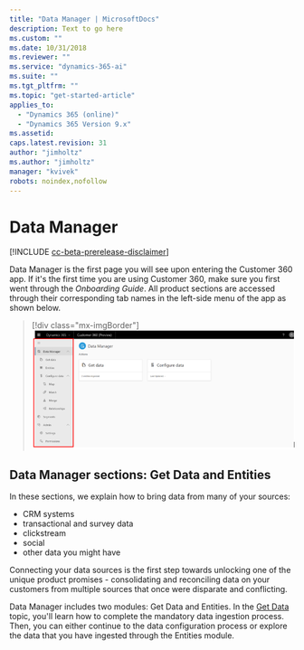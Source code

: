 ```yaml
---
title: "Data Manager | MicrosoftDocs"
description: Text to go here
ms.custom: ""
ms.date: 10/31/2018
ms.reviewer: ""
ms.service: "dynamics-365-ai"
ms.suite: ""
ms.tgt_pltfrm: ""
ms.topic: "get-started-article"
applies_to: 
  - "Dynamics 365 (online)"
  - "Dynamics 365 Version 9.x"
ms.assetid: 
caps.latest.revision: 31
author: "jimholtz"
ms.author: "jimholtz"
manager: "kvivek"
robots: noindex,nofollow
---
```

# Data Manager

[!INCLUDE [cc-beta-prerelease-disclaimer](../includes/cc-beta-prerelease-disclaimer.md)]

Data Manager is the first page you will see upon entering the Customer 360 app. If it's the first time you are using Customer 360, make sure you first went through the *Onboarding Guide*. All product sections are accessed through their corresponding tab names in the left-side menu of the app as shown below.

> [!div class="mx-imgBorder"] 
> ![](media/data-manager-menu.png "Data Manager menu")


## Data Manager sections: Get Data and Entities

In these sections, we explain how to bring data from many of your sources: 

- CRM systems
- transactional and survey data
- clickstream
- social
- other data you might have 

Connecting your data sources is the first step towards unlocking one of the unique product promises - consolidating and reconciling data on your customers from multiple sources that once were disparate and conflicting. 

Data Manager includes two modules: Get Data and Entities. In the [Get Data](pm-get-data.md) topic, you'll learn how to complete the mandatory data ingestion process. Then, you can either continue to the data configuration process or explore the data that you have ingested through the Entities module.



